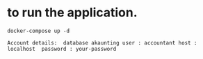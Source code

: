 # to run the application.

```
docker-compose up -d
```

`
Account details: 
 database akaunting
 user : accountant
 host : localhost 
 password : your-password
 `
